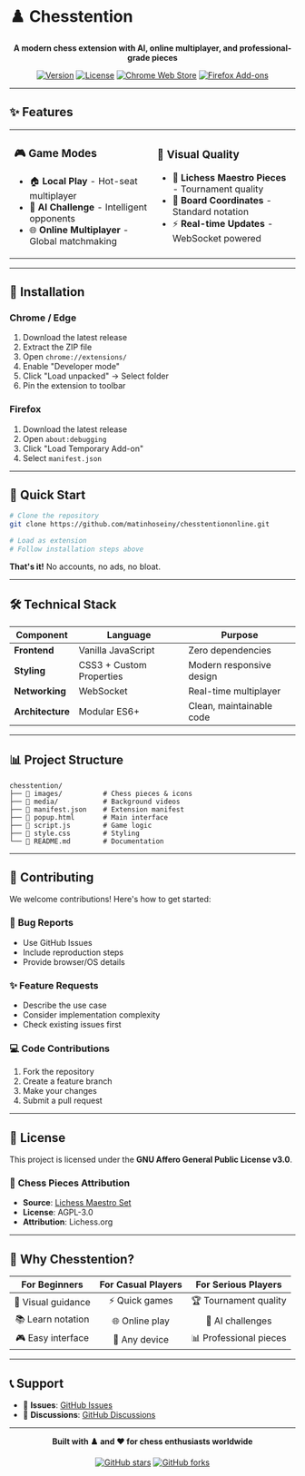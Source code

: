 # ♟️ Chesstention

<div align="center">

**A modern chess extension with AI, online multiplayer, and professional-grade pieces**

[![Version](https://img.shields.io/badge/version-1.0.0-blue.svg)](https://github.com/yourusername/chesstention)
[![License](https://img.shields.io/badge/license-AGPL--3.0-orange.svg)](LICENSE)
[![Chrome Web Store](https://img.shields.io/badge/Chrome-Extension-green.svg)](https://chrome.google.com/webstore)
[![Firefox Add-ons](https://img.shields.io/badge/Firefox-Add--on-orange.svg)](https://addons.mozilla.org)

</div>

---

## ✨ Features

<table>
<tr>
<td width="50%">

### 🎮 **Game Modes**
- 🏠 **Local Play** - Hot-seat multiplayer
- 🤖 **AI Challenge** - Intelligent opponents
- 🌐 **Online Multiplayer** - Global matchmaking

</td>
<td width="50%">

### 🎨 **Visual Quality**
- 🎯 **Lichess Maestro Pieces** - Tournament quality
- 📐 **Board Coordinates** - Standard notation
- ⚡ **Real-time Updates** - WebSocket powered

</td>
</tr>
</table>

---

## 🚀 Installation

### Chrome / Edge
1. Download the latest release
2. Extract the ZIP file
3. Open `chrome://extensions/`
4. Enable "Developer mode"
5. Click "Load unpacked" → Select folder
6. Pin the extension to toolbar

### Firefox
1. Download the latest release
2. Open `about:debugging`
3. Click "Load Temporary Add-on"
4. Select `manifest.json`

---

## 🎯 Quick Start

```bash
# Clone the repository
git clone https://github.com/matinhoseiny/chesstentiononline.git

# Load as extension
# Follow installation steps above
```

**That's it!** No accounts, no ads, no bloat.

---

## 🛠️ Technical Stack

| Component | Language | Purpose |
|-----------|------------|---------|
| **Frontend** | Vanilla JavaScript | Zero dependencies |
| **Styling** | CSS3 + Custom Properties | Modern responsive design |
| **Networking** | WebSocket | Real-time multiplayer |
| **Architecture** | Modular ES6+ | Clean, maintainable code |

---

## 📊 Project Structure

```
chesstention/
├── 📁 images/          # Chess pieces & icons
├── 📁 media/           # Background videos
├── 📄 manifest.json    # Extension manifest
├── 📄 popup.html       # Main interface
├── 📄 script.js        # Game logic
├── 📄 style.css        # Styling
└── 📄 README.md        # Documentation
```

---

## 🤝 Contributing

We welcome contributions! Here's how to get started:

### 🐛 **Bug Reports**
- Use GitHub Issues
- Include reproduction steps
- Provide browser/OS details

### ✨ **Feature Requests**
- Describe the use case
- Consider implementation complexity
- Check existing issues first

### 💻 **Code Contributions**
1. Fork the repository
2. Create a feature branch
3. Make your changes
4. Submit a pull request

---

## 📄 License

This project is licensed under the **GNU Affero General Public License v3.0**.

### 🎨 **Chess Pieces Attribution**
- **Source**: [Lichess Maestro Set](https://github.com/lichess-org/lila/tree/master/public/piece/maestro)
- **License**: AGPL-3.0
- **Attribution**: Lichess.org

---

## 🌟 Why Chesstention?

<div align="center">

| **For Beginners** | **For Casual Players** | **For Serious Players** |
|:-----------------:|:---------------------:|:----------------------:|
| 🎯 Visual guidance | ⚡ Quick games | 🏆 Tournament quality |
| 📚 Learn notation | 🌐 Online play | 🧠 AI challenges |
| 🎮 Easy interface | 📱 Any device | 📊 Professional pieces |

</div>

---

## 📞 Support

- 🐛 **Issues**: [GitHub Issues](https://github.com/matinhoseiny/chesstentiononline/issues)
- 💬 **Discussions**: [GitHub Discussions](https://github.com/matinhoseiny/chesstentiononline/discussions)


---

<div align="center">

**Built with ♟️ and ❤️ for chess enthusiasts worldwide**

[![GitHub stars](https://img.shields.io/github/stars/yourusername/chesstention?style=social)](https://github.com/yourusername/chesstention)
[![GitHub forks](https://img.shields.io/github/forks/yourusername/chesstention?style=social)](https://github.com/yourusername/chesstention)

</div>
